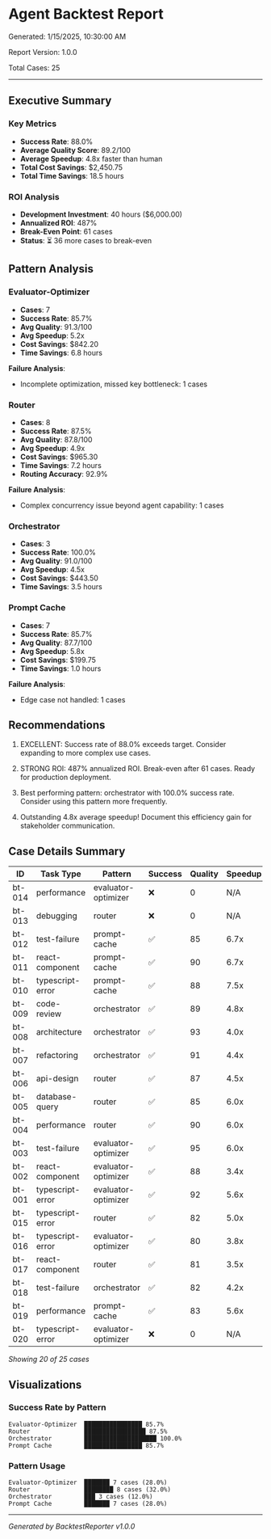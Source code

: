 # Agent Backtest Report

Generated: 1/15/2025, 10:30:00 AM

Report Version: 1.0.0

Total Cases: 25


---

## Executive Summary

### Key Metrics

- **Success Rate**: 88.0%
- **Average Quality Score**: 89.2/100
- **Average Speedup**: 4.8x faster than human
- **Total Cost Savings**: $2,450.75
- **Total Time Savings**: 18.5 hours

### ROI Analysis

- **Development Investment**: 40 hours ($6,000.00)
- **Annualized ROI**: 487%
- **Break-Even Point**: 61 cases
- **Status**: ⏳ 36 more cases to break-even

## Pattern Analysis

### Evaluator-Optimizer

- **Cases**: 7
- **Success Rate**: 85.7%
- **Avg Quality**: 91.3/100
- **Avg Speedup**: 5.2x
- **Cost Savings**: $842.20
- **Time Savings**: 6.8 hours

**Failure Analysis**:
  - Incomplete optimization, missed key bottleneck: 1 cases

### Router

- **Cases**: 8
- **Success Rate**: 87.5%
- **Avg Quality**: 87.8/100
- **Avg Speedup**: 4.9x
- **Cost Savings**: $965.30
- **Time Savings**: 7.2 hours
- **Routing Accuracy**: 92.9%

**Failure Analysis**:
  - Complex concurrency issue beyond agent capability: 1 cases

### Orchestrator

- **Cases**: 3
- **Success Rate**: 100.0%
- **Avg Quality**: 91.0/100
- **Avg Speedup**: 4.5x
- **Cost Savings**: $443.50
- **Time Savings**: 3.5 hours

### Prompt Cache

- **Cases**: 7
- **Success Rate**: 85.7%
- **Avg Quality**: 87.7/100
- **Avg Speedup**: 5.8x
- **Cost Savings**: $199.75
- **Time Savings**: 1.0 hours

**Failure Analysis**:
  - Edge case not handled: 1 cases

## Recommendations

1. EXCELLENT: Success rate of 88.0% exceeds target. Consider expanding to more complex use cases.

2. STRONG ROI: 487% annualized ROI. Break-even after 61 cases. Ready for production deployment.

3. Best performing pattern: orchestrator with 100.0% success rate. Consider using this pattern more frequently.

4. Outstanding 4.8x average speedup! Document this efficiency gain for stakeholder communication.

## Case Details Summary

| ID | Task Type | Pattern | Success | Quality | Speedup | Savings |
|-----|-----------|---------|---------|---------|---------|---------|
| bt-014 | performance | evaluator-optimizer | ❌ | 0 | N/A | $0.00 |
| bt-013 | debugging | router | ❌ | 0 | N/A | $0.00 |
| bt-012 | test-failure | prompt-cache | ✅ | 85 | 6.7x | $98.90 |
| bt-011 | react-component | prompt-cache | ✅ | 90 | 6.7x | $49.55 |
| bt-010 | typescript-error | prompt-cache | ✅ | 88 | 7.5x | $37.20 |
| bt-009 | code-review | orchestrator | ✅ | 89 | 4.8x | $293.50 |
| bt-008 | architecture | orchestrator | ✅ | 93 | 4.0x | $732.00 |
| bt-007 | refactoring | orchestrator | ✅ | 91 | 4.4x | $588.00 |
| bt-006 | api-design | router | ✅ | 87 | 4.5x | $440.50 |
| bt-005 | database-query | router | ✅ | 85 | 6.0x | $73.80 |
| bt-004 | performance | router | ✅ | 90 | 6.0x | $148.20 |
| bt-003 | test-failure | evaluator-optimizer | ✅ | 95 | 6.0x | $220.80 |
| bt-002 | react-component | evaluator-optimizer | ✅ | 88 | 3.4x | $291.50 |
| bt-001 | typescript-error | evaluator-optimizer | ✅ | 92 | 5.6x | $110.10 |
| bt-015 | typescript-error | router | ✅ | 82 | 5.0x | $146.80 |
| bt-016 | typescript-error | evaluator-optimizer | ✅ | 80 | 3.8x | $67.50 |
| bt-017 | react-component | router | ✅ | 81 | 3.5x | $72.20 |
| bt-018 | test-failure | orchestrator | ✅ | 82 | 4.2x | $96.40 |
| bt-019 | performance | prompt-cache | ✅ | 83 | 5.6x | $81.20 |
| bt-020 | typescript-error | evaluator-optimizer | ❌ | 0 | N/A | $0.00 |

*Showing 20 of 25 cases*

## Visualizations

### Success Rate by Pattern

```
Evaluator-Optimizer  ████████████████ 85.7%
Router               █████████████████ 87.5%
Orchestrator         ████████████████████ 100.0%
Prompt Cache         ████████████████ 85.7%
```

### Pattern Usage

```
Evaluator-Optimizer  ███████ 7 cases (28.0%)
Router               ████████ 8 cases (32.0%)
Orchestrator         ███ 3 cases (12.0%)
Prompt Cache         ███████ 7 cases (28.0%)
```

---

*Generated by BacktestReporter v1.0.0*
